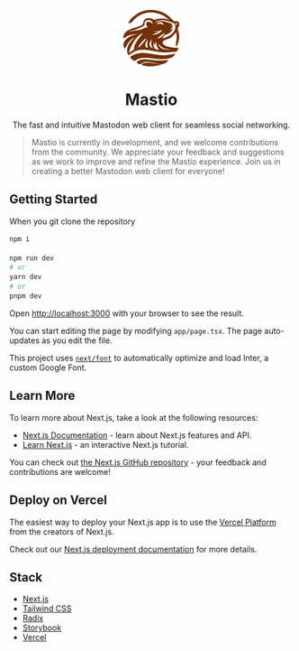 

<p align="center">
  <a href="https://mastio.app" target="_blank" rel="noopener noreferrer">
    <img width="100" height="100" src="./public/logo.svg" alt="Mastio logo">
  </a>
</p>

<h1 align="center"/>Mastio </h1>

<p align="center">
The fast and intuitive Mastodon web client for seamless social networking.
</p>


> Mastio is currently in development, and we welcome contributions from the  community. We appreciate your feedback and suggestions as we work to  improve and refine the Mastio experience. Join us in creating a better Mastodon web client for everyone!




## Getting Started

When you git clone the repository

```bash
npm i

npm run dev
# or
yarn dev
# or
pnpm dev
```

Open [http://localhost:3000](http://localhost:3000) with your browser to see the result.

You can start editing the page by modifying `app/page.tsx`. The page auto-updates as you edit the file.

This project uses [`next/font`](https://nextjs.org/docs/basic-features/font-optimization) to automatically optimize and load Inter, a custom Google Font.

## Learn More

To learn more about Next.js, take a look at the following resources:

- [Next.js Documentation](https://nextjs.org/docs) - learn about Next.js features and API.
- [Learn Next.js](https://nextjs.org/learn) - an interactive Next.js tutorial.

You can check out [the Next.js GitHub repository](https://github.com/vercel/next.js/) - your feedback and contributions are welcome!

## Deploy on Vercel

The easiest way to deploy your Next.js app is to use the [Vercel Platform](https://vercel.com/new?utm_medium=default-template&filter=next.js&utm_source=create-next-app&utm_campaign=create-next-app-readme) from the creators of Next.js.

Check out our [Next.js deployment documentation](https://nextjs.org/docs/deployment) for more details.



## Stack
- [Next.js](https://nextjs.org/)
- [Tailwind CSS](https://tailwindcss.com/)
- [Radix](https://www.radix-ui.com/)
- [Storybook](https://storybook.js.org/)
- [Vercel](https://vercel.com/)
